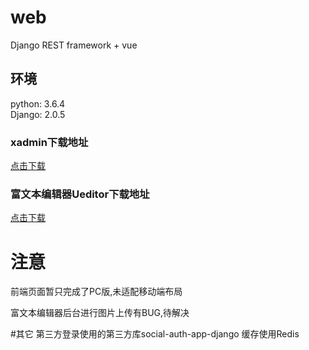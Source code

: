 # web
Django REST framework + vue <br />

## 环境
python: 3.6.4<br /> 
Django: 2.0.5
### xadmin下载地址
[点击下载](https://github.com/sshwsfc/xadmin/tree/django2)<br /> 
### 富文本编辑器Ueditor下载地址
[点击下载](https://github.com/twz915/DjangoUeditor3/)<br /> 

# 注意
前端页面暂只完成了PC版,未适配移动端布局

富文本编辑器后台进行图片上传有BUG,待解决

#其它
第三方登录使用的第三方库social-auth-app-django
缓存使用Redis
